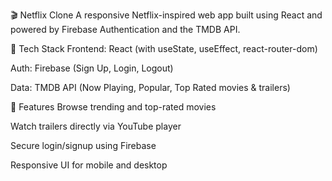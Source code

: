 🎬 Netflix Clone
A responsive Netflix-inspired web app built using React and powered by Firebase Authentication and the TMDB API.

🔧 Tech Stack
Frontend: React (with useState, useEffect, react-router-dom)

Auth: Firebase (Sign Up, Login, Logout)

Data: TMDB API (Now Playing, Popular, Top Rated movies & trailers)

🌟 Features
Browse trending and top-rated movies

Watch trailers directly via YouTube player

Secure login/signup using Firebase

Responsive UI for mobile and desktop
